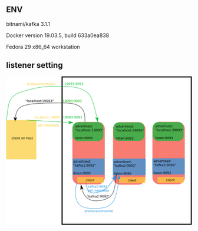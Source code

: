 ## ENV

bitnami/kafka 3.1.1

Docker version 19.03.5, build 633a0ea838

Fedora 29 x86_64 workstation

## listener setting

![advertised listener setting](doc/listenersetting.png)
